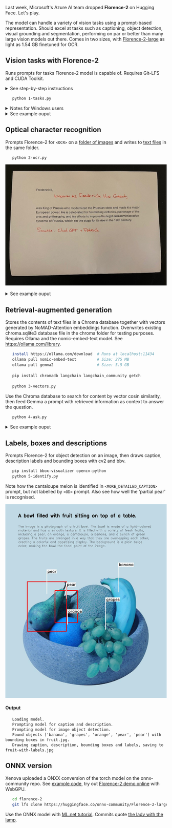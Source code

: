 Last week, Microsoft's Azure AI team dropped **Florence-2** on Hugging Face. Let's play.

The model can handle a variety of vision tasks using a prompt-based representation. Should excel at tasks such as captioning, object detection, visual grounding and segmentation, performing on par or better than many large vision models out there. Comes in two sizes, with [Florence-2-large](https://huggingface.co/microsoft/Florence-2-large) as light as 1.54 GB finetuned for OCR.


## Vision tasks with Florence-2

Runs prompts for tasks Florence-2 model is capable of. Requires Git-LFS and CUDA Toolkit.

<details><summary>See step-by-step instructions</summary>

1. Install CUDA Toolkit (even if you don't use an NVIDIA GPU).
```
   https://developer.nvidia.com/cuda-downloads (2.9 GB)
``` 	
2. Install the following dependencies with pip:
```bash
   sudo pip3 install Image transformers torch transformers datasets einops timm flash_attn
```
3. Clone the Florence-2-large. You'll need Git-LFS (https://git-lfs.github.com) to clone the binary in full.
```bash
   cd florence-2
   git lfs clone https://huggingface.co/microsoft/Florence-2-large
```
4. Run the script.
</details>

```bash
   python 1-tasks.py
```

<details><summary>Notes for Windows users</summary>

Windows users installing FlashAttention-2 (package `flash_attn`) may encounter the following errors. I suggest you save yourself [some disappointment](https://github.com/Dao-AILab/flash-attention/issues/509) and simply run in WSL2. :-)
- CUDA_HOME environment variable is not set. Please set it to your CUDA install root.
- UserWarning: flash_attn was requested, but nvcc was not found. Are you sure your environment has nvcc available?

In Windows, you're used to `python` and `pip`. In most Linux distro, it's `python3` and `pip3`.

</details>

<details><summary>See example ouput</summary>

#### Output
```
Loading model florence-2-large...


Task 1: Caption

{'<CAPTION>': '\nA green car parked in front of a yellow building.\n'}


Task 2: Detailed caption

{'<DETAILED_CAPTION>': '\nThe image shows a blue Volkswagen Beetle parked in front of a yellow building with two brown doors, surrounded by trees and a clear blue sky.\n'}


Task 3: More detailed caption

{'<MORE_DETAILED_CAPTION>': '\nThe image shows a vintage Volkswagen Beetle car parked on a cobblestone street in front of a yellow building with two wooden doors. The car is painted in a bright turquoise color and has a white stripe running along the side. It has two doors on either side of the car, one on top of the other, and a small window on the front. The building appears to be old and dilapidated, with peeling paint and crumbling walls. The sky is blue and there are trees in the background.\n'}


Task 4: Caption to phrase grounding

{'<CAPTION_TO_PHRASE_GROUNDING>': {'bboxes': [[34.880001068115234, 158.63999938964844, 583.3599853515625, 374.6399841308594], [0.3199999928474426, 4.079999923706055, 639.0399780273438, 305.03997802734375]], 'labels': ['A green car', 'a yellow building']}}


Task 5: Object detection

{'<OD>': {'bboxes': [[34.23999786376953, 160.0800018310547, 597.4400024414062, 371.7599792480469], [272.32000732421875, 242.1599884033203, 303.67999267578125, 246.95999145507812], [454.0799865722656, 276.7200012207031, 553.9199829101562, 370.79998779296875], [96.31999969482422, 280.55999755859375, 198.0800018310547, 371.2799987792969]], 'labels': ['car', 'door handle', 'wheel', 'wheel']}}


Task 6: Dense region captioning

{'<DENSE_REGION_CAPTION>': {'bboxes': [[43.5, 1.1355000734329224, 355.5, 722.5565185546875], [370.5, 104.0875015258789, 680.5, 720.2855224609375], [692.5, 104.0875015258789, 998.5, 720.2855224609375]], 'labels': ['Coca-Cola Premium Quality 330ml can', 'Coca Cola can 12 fl oz 355 ml', 'Coca Cola can 12 fl oz 355 ml']}}


Task 7: Region proposal

{'<REGION_PROPOSAL>': {'bboxes': [[43.5, 1.1355000734329224, 355.5, 722.5565185546875], [369.5, 104.0875015258789, 680.5, 720.2855224609375], [691.5, 104.0875015258789, 998.5, 720.2855224609375]], 'labels': ['', '', '']}}


Task 8: OCR

{'<OCR>': '\nI CAN HASCHEEZBURGER?ICANHASCHEEZEURGER.COM\n'}


Task 9: OCR with region

{'<OCR_WITH_REGION>': {'quad_boxes': [[62.653499603271484, 10.54699993133545, 196.96949768066406, 10.54699993133545, 196.96949768066406, 38.80500030517578, 62.653499603271484, 38.80500030517578], [28.528499603271484, 48.755001068115234, 234.09750366210938, 48.755001068115234, 234.09750366210938, 78.6050033569336, 28.528499603271484, 78.6050033569336], [2.5935001373291016, 386.6570129394531, 163.3905029296875, 386.6570129394531, 163.3905029296875, 396.60699462890625, 2.5935001373291016, 396.60699462890625]], 'labels': ['</s>I CAN HAS', 'CHEEZBURGER?', 'ICANHASCHEEZEURGER.COM C']}}

Done.
```
</details>


## Optical character recognition

Prompts Florence-2 for `<OCR>` on a [folder of images](images/monarchs/) and writes to [text files](images/texts/) in the same folder.

```bash
   python 2-ocr.py
```

![Example picture with a mix of printed and handwritten text](images/monarchs/Frederick%20II.png?raw=true)

<details><summary>See example ouput</summary>

#### Output
```
Loading model florence-2-large.
OCR on a folder of images:

images/monarchs/Charlemagne.png: Charlemagne, also known as Charles the Great, was King of the Franks and Lombards before becoming thefirst Holy Roman Emperor in 800. His reign is marked by the Carolinian Renaissance, a revival of art,culture, and learning based on classical models, which laid the foundations for medieval Europeancivilization.
images/monarchs/Charlemagne.txt: saved.

images/monarchs/Frederick II.png: Frederick II,KNOWN AS Frederick the Great,was King of Prussia who modernized the Prussian state and made it a majorEuropean power. He is celebrated for his military victories, patronage of thearts and philosophy, and his efforts to improve the legal and administrativesystems of Prussia, which set the stage for its rise in the 19th century.Source: Chal GPT + Patrick
images/monarchs/Frederick II.txt: saved.

images/monarchs/Henry VIII.png: Henry VIII was the King of England who is perhaps best known for his six marriages and his role in theseparation of the Church of England from the Roman Catholic Church. His reign was marked by significantchanges in religion, government, and society, including the dissolution of the monasteries and theestablishment of the Royal Navy.
images/monarchs/Henry VIII.txt: saved.

images/monarchs/Louis XIV.png: Known as the Sun King, Louis XIVreigned as King of France for 72years, the longest recorded of anymonarch in European history. Hisreign saw the expansion of frenchinfluence through a series of wars,the establishment of absolutemonarchy, and the construction ofthe opulent Palace of Versailles,symbolizing his power and grandeur.
images/monarchs/Louis XIV.txt: saved.

images/monarchs/William IV.png: William's House of Honoree in London, England in 1881. He was in 1882 in 1887. He married his children in 1818. In 1881, he married Princess Princess Princess Anne in 1884. The children in London in 1891 and 1891. He became a child in 1883. The child was born in London and became a princess in 1894. The mother of Queen Elizabeth II. The son of King George III. The Queen of England was born of England. The queen of England, the Queen of Scotland was born with her son of Great Britain.William's house of Honour in London. He succeeded his son of George II.The Queen's son of Britain. The King of England is born in England. He is born with his mother of England in England, and the Queen's mother of Scotland. The Prince of Wales was born to be born in Britain. William's son is born from England. His son of England and his mother is born to England. William was born from Britain.
images/monarchs/William IV.txt: saved.
```

</details>


## Retrieval-augmented generation

Stores the contents of text files in a Chroma database together with vectors generated by NoMAD-Attention embeddings function. Overwrites existing chroma.sqlite3 database file in the chroma folder for testing purposes. Requires Ollama and the nomic-embed-text model. See https://ollama.com/library.

```bash
   install https://ollama.com/download  # Runs at localhost:11434
   ollama pull nomic-embed-text         # Size: 275 MB
   ollama pull gemma2                   # Size: 5.5 GB

   pip install chromadb langchain langchain_community getch

   python 3-vectors.py
```

Use the Chroma database to search for content by vector cosin similarity, then feed Gemma a prompt with retrieved information as context to answer the question.

```bash
   python 4-ask.py
```

<details><summary>See example ouput</summary>

#### Output

```
python 3-vectors.py

   Removing existing chroma database folder.
   Storing documents with BERT (nomic-embed-text) embeddings in ./chroma/ folder.
   Documents stored.
```

File `./chroma/chroma.sqlite3` is created.

```
python 4-ask.py

   Answering questions on documents matching in Chroma database with GEMMA-2.
   Ask a question, press [CTRL+C] or [ENTER] without a question to quit.

   Ask: Can you give me a summary?

   Answer: The provided documents offer biographies of several European monarchs: Louis XIV of France, William IV of the United Kingdom, Henry VIII of England, Frederick II of Prussia, and Charlemagne.  Each document highlights their significant achievements, reign lengths, and lasting impacts on their respective countries and Europe.
```
```
   Ask: Please list them by name and birth year in the order of birth.

   Answer: Here is the list of monarchs by name and birth year, ordered from earliest to latest:

   1. **Charlemagne** (c. 742)
   2. **Louis XIV** (1638)
   3. **Frederick II** (1712)
   4. **William IV** (1765)
   5. **Henry VIII** (1491)
```
```
   Ask: Who established the Royal Navy?

   Answer: The context states that Henry VIII established the Royal Navy.
```
```
   Ask: Can you list well known aliases for monarchs?

   Answer: Here are some well-known aliases for monarchs from the provided text:

   * **Louis XIV:** The Sun King
   * **William IV:** The Sailor King
   * **Frederick II:** Frederick the Great
   * **Henry VIII:**  (While not an alias, he is often referred to as "Henry VIII")
   * **Charlemagne:** Charles the Great


   Let me know if you have any other questions!
```

</details>


## Labels, boxes and descriptions

Prompts Florence-2 for object detection on an image, then draws caption, description labels and bounding boxes with cv2 and bbv.

```bash
   pip install bbox-visualizer opencv-python
   python 5-identify.py
```

Note how the cantaloupe melon is identified in `<MORE_DETAILED_CAPTION>` prompt, but not labelled by `<OD>` prompt. Also see how well the 'partial pear' is recognised.

![Example output image of fruit with caption, description, bounding boxes and labels](images/fruit/fruit-with-labels.jpg?raw=true)

#### Output
```
   Loading model.
   Prompting model for caption and description.
   Prompting model for image object detection.
   Found objects ['banana', 'grapes', 'orange', 'pear', 'pear'] with bounding boxes in fruit.jpg.
   Drawing caption, description, bounding boxes and labels, saving to fruit-with-labels.jpg

```

</details>


## ONNX version

Xenova uploaded a ONXX conversion of the torch model on the onnx-community repo.
See [example code](https://huggingface.co/onnx-community/Florence-2-large), try out [Florence-2 demo online](https://huggingface.co/spaces/Xenova/florence2-webgpu) with WebGPU.

```bash
   cd florence-2
   git lfs clone https://huggingface.co/onnx-community/Florence-2-large
```

Use the ONNX model with [ML.net tutorial](https://learn.microsoft.com/en-us/dotnet/machine-learning/tutorials/object-detection-onnx). Commits quote [the lady with the lamp](https://en.wikipedia.org/wiki/Florence_Nightingale#The_Lady_with_the_Lamp).
